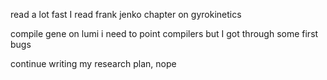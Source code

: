 read a lot fast
I read frank jenko chapter on gyrokinetics

compile gene on lumi
i need to point compilers but I got through some first bugs

continue writing my research plan, nope
